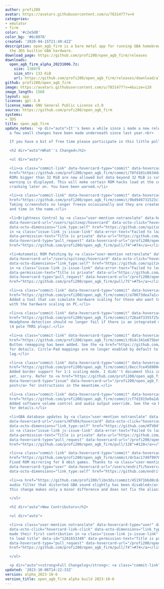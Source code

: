 ```yaml
---
author: profi200
avatar: https://avatars.githubusercontent.com/u/7831477?v=4
categories:
- emulator
- firm
color: '#c2e5d8'
color_bg: '#6c8078'
created: '2020-04-15T21:49:42Z'
description: open_agb_firm is a bare metal app for running GBA homebrew/games using
  the 3DS builtin GBA hardware.
download_page: https://github.com/profi200/open_agb_firm/releases
downloads:
  open_agb_firm_alpha_20231006.7z:
    size: 136979
    size_str: 133 KiB
    url: https://github.com/profi200/open_agb_firm/releases/download/alpha_2023-10-6/open_agb_firm_alpha_20231006.7z
github: profi200/open_agb_firm
image: https://avatars.githubusercontent.com/u/7831477?v=4&size=128
image_length: 1560
layout: app
license: gpl-3.0
license_name: GNU General Public License v3.0
source: https://github.com/profi200/open_agb_firm
systems:
- 3DS
title: open_agb_firm
update_notes: '<p dir="auto">It''s been a while since i made a new release. Quite
  a few small changes have been made underneath since last year.<br>

  If you have a bit of free time please participate in this little poll: <a href="https://github.com/profi200/open_agb_firm/discussions/135">https://github.com/profi200/open_agb_firm/discussions/135</a></p>

  <h2 dir="auto">What''s Changed</h2>

  <ul dir="auto">

  <li><a class="commit-link" data-hovercard-type="commit" data-hovercard-url="https://github.com/profi200/open_agb_firm/commit/78fd101c6634dcc18da6f77b0e6c52bdc967d9bb/hovercard"
  href="https://github.com/profi200/open_agb_firm/commit/78fd101c6634dcc18da6f77b0e6c52bdc967d9bb"><tt>78fd101</tt></a>
  ROMs bigger than 32 MiB are now allowed but data beyond 32 MiB is cut off and a
  warning is displayed. This will make certain ROM hacks load at the cost of likely
  crashing later on. You have been warned.</li>

  <li><a class="commit-link" data-hovercard-type="commit" data-hovercard-url="https://github.com/profi200/open_agb_firm/commit/9bd949731523c7881c649f73d990056c68b2601c/hovercard"
  href="https://github.com/profi200/open_agb_firm/commit/9bd949731523c7881c649f73d990056c68b2601c"><tt>9bd9497</tt></a>
  Taking screenshots no longer freeze occasionally and they are created with date
  and time in the name.</li>

  <li>Brightness Control by <a class="user-mention notranslate" data-hovercard-type="user"
  data-hovercard-url="/users/spitzeqc/hovercard" data-octo-click="hovercard-link-click"
  data-octo-dimensions="link_type:self" href="https://github.com/spitzeqc">@spitzeqc</a>
  in <a class="issue-link js-issue-link" data-error-text="Failed to load title" data-id="1281653348"
  data-permission-text="Title is private" data-url="https://github.com/profi200/open_agb_firm/issues/74"
  data-hovercard-type="pull_request" data-hovercard-url="/profi200/open_agb_firm/pull/74/hovercard"
  href="https://github.com/profi200/open_agb_firm/pull/74">#74</a></li>

  <li>Automatic ROM Patching by <a class="user-mention notranslate" data-hovercard-type="user"
  data-hovercard-url="/users/spitzeqc/hovercard" data-octo-click="hovercard-link-click"
  data-octo-dimensions="link_type:self" href="https://github.com/spitzeqc">@spitzeqc</a>
  in <a class="issue-link js-issue-link" data-error-text="Failed to load title" data-id="1291802279"
  data-permission-text="Title is private" data-url="https://github.com/profi200/open_agb_firm/issues/75"
  data-hovercard-type="pull_request" data-hovercard-url="/profi200/open_agb_firm/pull/75/hovercard"
  href="https://github.com/profi200/open_agb_firm/pull/75">#75</a></li>

  <li><a class="commit-link" data-hovercard-type="commit" data-hovercard-url="https://github.com/profi200/open_agb_firm/commit/a70673dea7a1c46d5d41690475aedb58ddefb185/hovercard"
  href="https://github.com/profi200/open_agb_firm/commit/a70673dea7a1c46d5d41690475aedb58ddefb185"><tt>a70673d</tt></a>
  Added a tool that can simulate hardware scaling for those who want to experiment
  with the hardware scaling on PC.</li>

  <li><a class="commit-link" data-hovercard-type="commit" data-hovercard-url="https://github.com/profi200/open_agb_firm/commit/726a4f3355f2547ccf75410da68c86de814b7557/hovercard"
  href="https://github.com/profi200/open_agb_firm/commit/726a4f3355f2547ccf75410da68c86de814b7557"><tt>726a4f3</tt></a>
  Headphone detection should no longer fail if there is an integrated microphone/buttons
  (4 pole TRRS plugs).</li>

  <li><a class="commit-link" data-hovercard-type="commit" data-hovercard-url="https://github.com/profi200/open_agb_firm/commit/014c341e675be9c3c1da03ba1b9d136cfb69e980/hovercard"
  href="https://github.com/profi200/open_agb_firm/commit/014c341e675be9c3c1da03ba1b9d136cfb69e980"><tt>014c341</tt></a>
  Button remapping has been added. See the <a href="https://github.com/profi200/open_agb_firm#input">README</a>
  for details. Circle-Pad mappings are no longer enabled by default to reduce input
  lag.</li>

  <li><a class="commit-link" data-hovercard-type="commit" data-hovercard-url="https://github.com/profi200/open_agb_firm/commit/8ecc7ce4589004bb9dab8abe4f53c30f5bb9f444/hovercard"
  href="https://github.com/profi200/open_agb_firm/commit/8ecc7ce4589004bb9dab8abe4f53c30f5bb9f444"><tt>8ecc7ce</tt></a>
  Added border support for 1:1 scaling mode. I didn''t document this in the README
  yet, sorry. Refer to <a href="https://github.com/profi200/open_agb_firm/issues/44#issuecomment-1674007705"
  data-hovercard-type="issue" data-hovercard-url="/profi200/open_agb_firm/issues/44/hovercard">this
  post</a> for instructions in the meantime.</li>

  <li><a class="commit-link" data-hovercard-type="commit" data-hovercard-url="https://github.com/profi200/open_agb_firm/commit/cf7d1915e0a1dad773cf9e419b9f01343fac68b0/hovercard"
  href="https://github.com/profi200/open_agb_firm/commit/cf7d1915e0a1dad773cf9e419b9f01343fac68b0"><tt>cf7d191</tt></a>
  Added software volume control and audio output override. See the <a href="https://github.com/profi200/open_agb_firm#audio">README</a>
  for details.</li>

  <li>GBA database updates by <a class="user-mention notranslate" data-hovercard-type="user"
  data-hovercard-url="/users/HTV04/hovercard" data-octo-click="hovercard-link-click"
  data-octo-dimensions="link_type:self" href="https://github.com/HTV04">@HTV04</a>
  in <a class="issue-link js-issue-link" data-error-text="Failed to load title" data-id="1857022917"
  data-permission-text="Title is private" data-url="https://github.com/profi200/open_agb_firm/issues/128"
  data-hovercard-type="pull_request" data-hovercard-url="/profi200/open_agb_firm/pull/128/hovercard"
  href="https://github.com/profi200/open_agb_firm/pull/128">#128</a></li>

  <li><a class="commit-link" data-hovercard-type="commit" data-hovercard-url="https://github.com/profi200/open_agb_firm/commit/dc5ac1749f9976956ec01ee926c6fb5b7865729f/hovercard"
  href="https://github.com/profi200/open_agb_firm/commit/dc5ac1749f9976956ec01ee926c6fb5b7865729f"><tt>dc5ac17</tt></a>
  Fixed ROM mirroring for 8 mbit games. Thanks to <a class="user-mention notranslate"
  data-hovercard-type="user" data-hovercard-url="/users/endrift/hovercard" data-octo-click="hovercard-link-click"
  data-octo-dimensions="link_type:self" href="https://github.com/endrift">@endrift</a>.</li>

  <li><a href="https://github.com/profi200/libn3ds/commit/451971bbd0cda318cf1189cb9da5af21949e0dcf">An
  audio filter that distorted GBA sound slightly has been disabled</a>. In practice
  this change makes only a minor difference and does not fix the aliasing.</li>

  </ul>

  <h2 dir="auto">New Contributors</h2>

  <ul dir="auto">

  <li><a class="user-mention notranslate" data-hovercard-type="user" data-hovercard-url="/users/spitzeqc/hovercard"
  data-octo-click="hovercard-link-click" data-octo-dimensions="link_type:self" href="https://github.com/spitzeqc">@spitzeqc</a>
  made their first contribution in <a class="issue-link js-issue-link" data-error-text="Failed
  to load title" data-id="1281653348" data-permission-text="Title is private" data-url="https://github.com/profi200/open_agb_firm/issues/74"
  data-hovercard-type="pull_request" data-hovercard-url="/profi200/open_agb_firm/pull/74/hovercard"
  href="https://github.com/profi200/open_agb_firm/pull/74">#74</a></li>

  </ul>

  <p dir="auto"><strong>Full Changelog</strong>: <a class="commit-link" href="https://github.com/profi200/open_agb_firm/compare/alpha_2022-4-25...alpha_2023-10-6"><tt>alpha_2022-4-25...alpha_2023-10-6</tt></a></p>'
updated: '2023-10-06T14:22:33Z'
version: alpha_2023-10-6
version_title: open_agb_firm alpha build 2023-10-6
---
```

